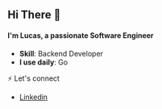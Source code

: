 ## Hi There 👋


####  I'm Lucas, a passionate Software Engineer 

- **Skill**: Backend Developer
- **I use daily**: Go 


⚡ Let's connect 
- [Linkedin](https://www.linkedin.com/in/lucas-villarinho)
